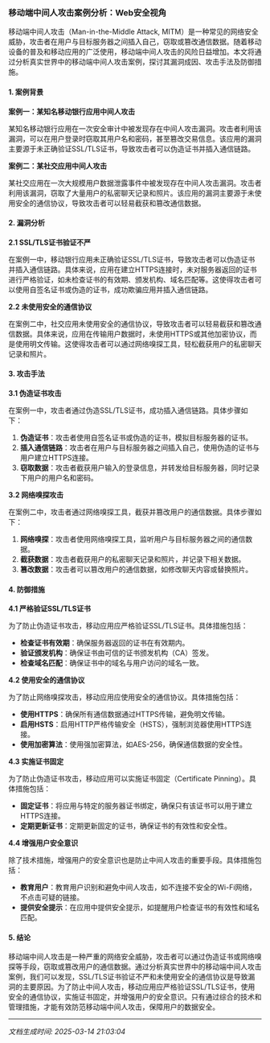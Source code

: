 ### 移动端中间人攻击案例分析：Web安全视角

移动端中间人攻击（Man-in-the-Middle Attack, MITM）是一种常见的网络安全威胁，攻击者在用户与目标服务器之间插入自己，窃取或篡改通信数据。随着移动设备的普及和移动应用的广泛使用，移动端中间人攻击的风险日益增加。本文将通过分析真实世界中的移动端中间人攻击案例，探讨其漏洞成因、攻击手法及防御措施。

#### 1. 案例背景

**案例一：某知名移动银行应用中间人攻击**

某知名移动银行应用在一次安全审计中被发现存在中间人攻击漏洞。攻击者利用该漏洞，可以在用户登录时窃取其用户名和密码，甚至篡改交易信息。该应用的漏洞主要源于未正确验证SSL/TLS证书，导致攻击者可以伪造证书并插入通信链路。

**案例二：某社交应用中间人攻击**

某社交应用在一次大规模用户数据泄露事件中被发现存在中间人攻击漏洞。攻击者利用该漏洞，窃取了大量用户的私密聊天记录和照片。该应用的漏洞主要源于未使用安全的通信协议，导致攻击者可以轻易截获和篡改通信数据。

#### 2. 漏洞分析

**2.1 SSL/TLS证书验证不严**

在案例一中，移动银行应用未正确验证SSL/TLS证书，导致攻击者可以伪造证书并插入通信链路。具体来说，应用在建立HTTPS连接时，未对服务器返回的证书进行严格验证，如未检查证书的有效期、颁发机构、域名匹配等。这使得攻击者可以使用自签名证书或伪造的证书，成功欺骗应用并插入通信链路。

**2.2 未使用安全的通信协议**

在案例二中，社交应用未使用安全的通信协议，导致攻击者可以轻易截获和篡改通信数据。具体来说，应用在传输用户数据时，未使用HTTPS或其他加密协议，而是使用明文传输。这使得攻击者可以通过网络嗅探工具，轻松截获用户的私密聊天记录和照片。

#### 3. 攻击手法

**3.1 伪造证书攻击**

在案例一中，攻击者通过伪造SSL/TLS证书，成功插入通信链路。具体步骤如下：

1. **伪造证书**：攻击者使用自签名证书或伪造的证书，模拟目标服务器的证书。
2. **插入通信链路**：攻击者在用户与目标服务器之间插入自己，使用伪造的证书与用户建立HTTPS连接。
3. **窃取数据**：攻击者截获用户输入的登录信息，并转发给目标服务器，同时记录下用户的用户名和密码。

**3.2 网络嗅探攻击**

在案例二中，攻击者通过网络嗅探工具，截获并篡改用户的通信数据。具体步骤如下：

1. **网络嗅探**：攻击者使用网络嗅探工具，监听用户与目标服务器之间的通信数据。
2. **截获数据**：攻击者截获用户的私密聊天记录和照片，并记录下相关数据。
3. **篡改数据**：攻击者可以篡改用户的通信数据，如修改聊天内容或替换照片。

#### 4. 防御措施

**4.1 严格验证SSL/TLS证书**

为了防止伪造证书攻击，移动应用应严格验证SSL/TLS证书。具体措施包括：

- **检查证书有效期**：确保服务器返回的证书在有效期内。
- **验证颁发机构**：确保证书由可信的证书颁发机构（CA）签发。
- **检查域名匹配**：确保证书中的域名与用户访问的域名一致。

**4.2 使用安全的通信协议**

为了防止网络嗅探攻击，移动应用应使用安全的通信协议。具体措施包括：

- **使用HTTPS**：确保所有通信数据通过HTTPS传输，避免明文传输。
- **启用HSTS**：启用HTTP严格传输安全（HSTS），强制浏览器使用HTTPS连接。
- **使用加密算法**：使用强加密算法，如AES-256，确保通信数据的安全性。

**4.3 实施证书固定**

为了防止伪造证书攻击，移动应用可以实施证书固定（Certificate Pinning）。具体措施包括：

- **固定证书**：将应用与特定的服务器证书绑定，确保只有该证书可以用于建立HTTPS连接。
- **定期更新证书**：定期更新固定的证书，确保证书的有效性和安全性。

**4.4 增强用户安全意识**

除了技术措施，增强用户的安全意识也是防止中间人攻击的重要手段。具体措施包括：

- **教育用户**：教育用户识别和避免中间人攻击，如不连接不安全的Wi-Fi网络，不点击可疑的链接。
- **提供安全提示**：在应用中提供安全提示，如提醒用户检查证书的有效性和域名匹配。

#### 5. 结论

移动端中间人攻击是一种严重的网络安全威胁，攻击者可以通过伪造证书或网络嗅探等手段，窃取或篡改用户的通信数据。通过分析真实世界中的移动端中间人攻击案例，我们可以发现，SSL/TLS证书验证不严和未使用安全的通信协议是导致漏洞的主要原因。为了防止中间人攻击，移动应用应严格验证SSL/TLS证书，使用安全的通信协议，实施证书固定，并增强用户的安全意识。只有通过综合的技术和管理措施，才能有效防范移动端中间人攻击，保障用户的数据安全。

---

*文档生成时间: 2025-03-14 21:03:04*


